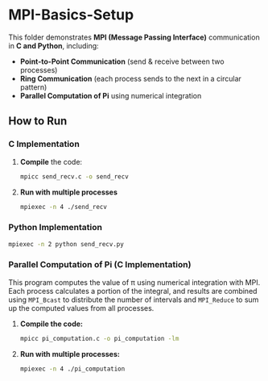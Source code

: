 # MPI-Basics-Setup

This folder demonstrates **MPI (Message Passing Interface)** communication in **C and Python**, including:

- **Point-to-Point Communication** (send & receive between two processes)
- **Ring Communication** (each process sends to the next in a circular pattern)
- **Parallel Computation of Pi** using numerical integration

## How to Run

### **C Implementation**

1. **Compile** the code:
   ```bash
   mpicc send_recv.c -o send_recv
   ```
2. **Run with multiple processes**
   ```bash
   mpiexec -n 4 ./send_recv
   ```

### **Python Implementation**

```bash
mpiexec -n 2 python send_recv.py
```

### **Parallel Computation of Pi** (C Implementation)

This program computes the value of π using numerical integration with MPI. Each process calculates a portion of the integral, and results are combined using `MPI_Bcast` to distribute the number of intervals and `MPI_Reduce` to sum up the computed values from all processes.

1. **Compile the code:**
   ```bash
   mpicc pi_computation.c -o pi_computation -lm
   ```
2. **Run with multiple processes:**
   ```bash
   mpiexec -n 4 ./pi_computation
   ```
